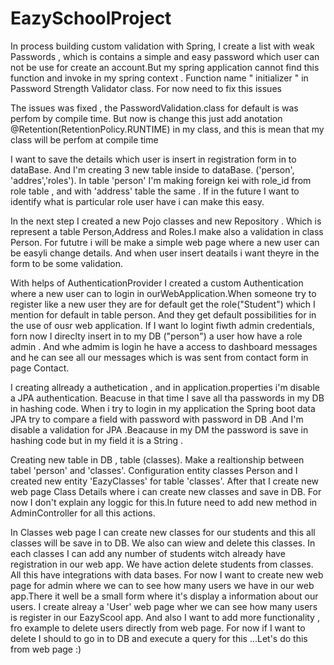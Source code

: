 # EazySchoolProject
In process building custom validation with Spring, I create a list with weak Passwords , which is contains a simple and easy password which user can not 
be use for create an account.But my spring application cannot find this function and invoke in my spring context . Function name " initializer " in Password Strength Validator class. 
For now need to fix this issues

The issues was fixed , the PasswordValidation.class for default is was perfom by compile time. 
But now is change this just add anotation @Retention(RetentionPolicy.RUNTIME) in my class, and this is mean  that my class will be perfom at compile time

I want to save the details which user is insert in registration form in to dataBase. And I'm creating 3 new table inside to dataBase. ('person', 'addres','roles'). In table 'person' I'm making foreign kei with role_id  from role table , and with 'address' table the same . If in the future I want to identify what is particular role user have i can make this easy.

In the next step I created a new Pojo classes and new Repository . Which is represent a table Person,Address and Roles.I make also a validation in class Person. For fututre i will be  make a simple web page where a new user can be easyli change details. And when user insert deatails i want theyre  in the form to be some validation.

With helps of AuthenticationProvider I created a custom Authentication where a new user can to login in ourWebApplication.When someone try to register like a new user they are for default get the role("Student") which I mention for default in table person. And they get default possibilities for in the use of ousr web application. If I want lo logint fiwth admin credentials, forn now I direclty insert in to my DB ("person") a user how have a role admin . And whe admim is login he have a access to dashboard messages and he can see all our messages which is was sent from contact form in page Contact.

I creating allready a authetication , and in application.properties  i'm disable a JPA authentication. Beacuse in that time I save all tha passwords in my DB in hashing code. When i try to login in my application the Spring boot data JPA try to compare a field with password with password in DB .And I'm disable a validation for JPA .Beacause in my DM the password is save in hashing code but in my field it is a String .

Creating new table in DB , table (classes). Make a realtionship between tabel 'person' and 'classes'. Configuration entity classes Person and I created new entity 'EazyClasses' for table 'classes'. 
After that I create new web page Class Details where i can create new classes and save in DB. For now I don't explain any loggic for this.In future need to add new method in AdminController for all this actions.

In Classes web page I can create new classes for our students and this all classes will be save in to DB. We also can wiew and delete this classes. In each classes I can add any number of students witch already have registration in our web app. We have action delete students from classes. All this have integrations with data bases. 
For now I want to create new web page for admin where we can to see how many users we have in our web app.There it well be a small form where it's display a information about our users.
I create alreay a 'User' web page wher we can see how many users is register in our EazyScool app. And also I want to add more functionality , fro example to delete users directly from web page. For now if I want to delete I should to go in to DB and execute a query for this ...Let's do this from web page :)  
